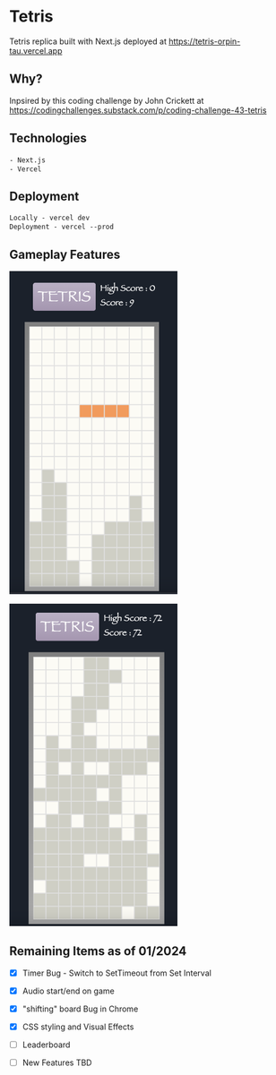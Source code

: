 # Tetris
Tetris replica built with Next.js deployed at 
https://tetris-orpin-tau.vercel.app 

## Why?

Inpsired by this coding challenge by John Crickett at 
https://codingchallenges.substack.com/p/coding-challenge-43-tetris

## Technologies
```
- Next.js
- Vercel
```

## Deployment
```
Locally - vercel dev
Deployment - vercel --prod
```

## Gameplay Features
<img src="tetris/public/img1.png" style="max-width: 300px;"></img>

<img src="tetris/public/img2.png" style="max-width: 300px;"></img>

## Remaining Items as of 01/2024 
- [x] Timer Bug - Switch to SetTimeout from Set Interval
- [x] Audio start/end on game
- [x] "shifting" board Bug in Chrome
- [x] CSS styling and Visual Effects
- [ ] Leaderboard
- [ ] New Features TBD


